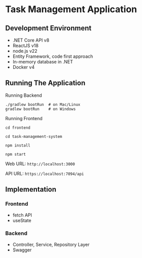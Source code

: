 # Task Management Application

## Development Environment
- .NET Core API v8
- ReactJS v18
- node.js v22
- Entity Framework, code first approach
- In-memory database in .NET
- Docker v4

## Running The Application
Running Backend

    ./gradlew bootRun  # on Mac/Linux
    gradlew bootRun    # on Windows

Running Frontend 
    
    cd frontend
    
    cd task-management-system

    npm install

    npm start

Web URL: `http://localhost:3000`

API URL: `https://localhost:7094/api`

## Implementation
### Frontend
- fetch API
- useState

### Backend
- Controller, Service, Repository Layer
- Swagger